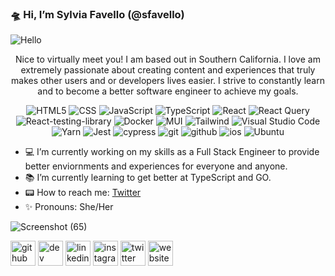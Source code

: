  ### 🛸 Hi, I’m Sylvia Favello (@sfavello) 

![Hello](https://user-images.githubusercontent.com/90116354/179369228-9ade946b-cb75-4ef8-b7ef-797e213a75ad.png)

<p align="center">
<bold>Nice to virtually meet you! I am based out in Southern California. I love am extremely passionate about creating content and experiences that truly
makes other users and or developers lives easier. I strive to constantly learn and to become a better software engineer to achieve my goals. </bold>
</p>


<p align="center">
<img alt="HTML5" src="https://img.shields.io/badge/html5-%23E34F26.svg?style=for-the-badge&logo=html5&logoColor=white" />
<img alt="CSS" src="https://img.shields.io/badge/css3-%231572B6.svg?style=for-the-badge&logo=css3&logoColor=white"/>
<img alt="JavaScript" src="https://img.shields.io/badge/javascript-%23323330.svg?style=for-the-badge&logo=javascript&logoColor=%23F7DF1E"/>
<img alt="TypeScript" src="https://img.shields.io/badge/typescript-%23007ACC.svg?style=for-the-badge&logo=typescript&logoColor=white"/>
<img alt="React" src="https://img.shields.io/badge/react-%2320232a.svg?style=for-the-badge&logo=react&logoColor=%2361DAFB"/>
<img alt="React Query" src="https://img.shields.io/badge/-React%20Query-FF4154?style=for-the-badge&logo=react%20query&logoColor=white" />
<img alt="React-testing-library" src="https://img.shields.io/badge/-TestingLibrary-%23E33332?style=for-the-badge&logo=testing-library&logoColor=white"/>
<img alt="Docker" src="https://img.shields.io/badge/docker-%230db7ed.svg?style=for-the-badge&logo=docker&logoColor=white"/>
<img alt="MUI" src="https://img.shields.io/badge/MUI-%230081CB.svg?style=for-the-badge&logo=mui&logoColor=white"/>
<img alt="Tailwind" src="https://img.shields.io/badge/tailwindcss-%2338B2AC.svg?style=for-the-badge&logo=tailwind-css&logoColor=white"/>
<img alt="Visual Studio Code" src="https://img.shields.io/badge/Visual%20Studio%20Code-0078d7.svg?style=for-the-badge&logo=visual-studio-code&logoColor=white"/>
<img alt="Yarn" src="https://img.shields.io/badge/yarn-%232C8EBB.svg?style=for-the-badge&logo=yarn&logoColor=white"/>
<img alt="Jest" src="https://img.shields.io/badge/-jest-%23C21325?style=for-the-badge&logo=jest&logoColor=white" />
<img alt="cypress" src="https://img.shields.io/badge/-cypress-%23E5E5E5?style=for-the-badge&logo=cypress&logoColor=058a5e"/>
<img alt="git" src="https://img.shields.io/badge/git-%23F05033.svg?style=for-the-badge&logo=git&logoColor=white" />
<img alt="github" src="https://img.shields.io/badge/github-%23121011.svg?style=for-the-badge&logo=github&logoColor=white"/>
<img alt="ios" src="https://img.shields.io/badge/iOS-000000?style=for-the-badge&logo=ios&logoColor=white"/>
<img alt="Ubuntu" src="https://img.shields.io/badge/Ubuntu-E95420?style=for-the-badge&logo=ubuntu&logoColor=white"/>



  </p>

- 💻 I’m currently working on my skills as a Full Stack Engineer to provide better enviornments and experiences for everyone and anyone. 
- 📚 I’m currently learning to get better at TypeScript and GO.
- 📟 How to reach me: [Twitter](https://twitter.com/@engineeringlynn) 
- ✨ Pronouns: She/Her 

![Screenshot (65)](https://user-images.githubusercontent.com/90116354/179361168-d386497c-56c6-4d41-ae51-9e5623201032.png)
<p align="center">

[<img src='https://cdn.jsdelivr.net/npm/simple-icons@3.0.1/icons/github.svg' alt='github' height='40'>](https://github.com/sfavello)  [<img src='https://cdn.jsdelivr.net/npm/simple-icons@3.0.1/icons/hashnode.svg' alt='dev' height='40'>](@engineeringlynn)  [<img src='https://cdn.jsdelivr.net/npm/simple-icons@3.0.1/icons/linkedin.svg' alt='linkedin' height='40'>](https://www.linkedin.com/in/Sylvialynn-Favello/)  [<img src='https://cdn.jsdelivr.net/npm/simple-icons@3.0.1/icons/instagram.svg' alt='instagram' height='40'>](https://www.instagram.com/engineeringlynn/)  [<img src='https://cdn.jsdelivr.net/npm/simple-icons@3.0.1/icons/twitter.svg' alt='twitter' height='40'>](https://twitter.com/@engineeringlynn)  [<img src='https://cdn.jsdelivr.net/npm/simple-icons@3.0.1/icons/icloud.svg' alt='website' height='40'>](engineeringlynn.com)  
</p>


<!---
sfavello/sfavello is a ✨ special ✨ repository because its `README.md` (this file) appears on your GitHub profile.
You can click the Preview link to take a look at your changes.
--->
